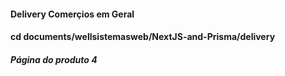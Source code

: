 #### Delivery Comerçios em Geral

#### cd documents/wellsistemasweb/NextJS-and-Prisma/delivery

##### Página do produto 4
